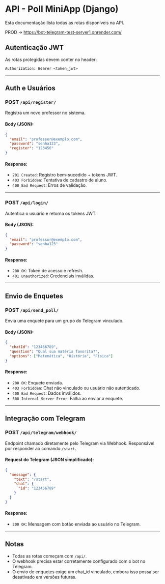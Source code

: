# API - Poll MiniApp (Django)

Esta documentação lista todas as rotas disponíveis na API.

PROD -> https://bot-telegram-test-server1.onrender.com/
## Autenticação JWT

As rotas protegidas devem conter no header:

```
Authorization: Bearer <token_jwt>
```

---

## Auth e Usuários

### POST `/api/register/`

Registra um novo professor no sistema.

#### Body (JSON):
```json
{
  "email": "professor@exemplo.com",
  "password": "senha123",
  "register": "123456"
}
```

#### Response:
- `201 Created`: Registro bem-sucedido + tokens JWT.
- `403 Forbidden`: Tentativa de cadastro de aluno.
- `400 Bad Request`: Erros de validação.

---

### POST `/api/login/`

Autentica o usuário e retorna os tokens JWT.

#### Body (JSON):
```json
{
  "email": "professor@exemplo.com",
  "password": "senha123"
}
```

#### Response:
- `200 OK`: Token de acesso e refresh.
- `401 Unauthorized`: Credenciais inválidas.

---

## Envio de Enquetes

### POST `/api/send_poll/`

Envia uma enquete para um grupo do Telegram vinculado.

#### Body (JSON):
```json
{
  "chatId": "123456789",
  "question": "Qual sua matéria favorita?",
  "options": ["Matemática", "História", "Física"]
}
```

#### Response:
- `200 OK`: Enquete enviada.
- `403 Forbidden`: Chat não vinculado ou usuário não autenticado.
- `400 Bad Request`: Dados inválidos.
- `500 Internal Server Error`: Falha ao enviar a enquete.

---

## Integração com Telegram

### POST `/api/telegram/webhook/`

Endpoint chamado diretamente pelo Telegram via Webhook. Responsável por responder ao comando `/start`.

#### Request do Telegram (JSON simplificado):
```json
{
  "message": {
    "text": "/start",
    "chat": {
      "id": "123456789"
    }
  }
}
```

#### Response:
- `200 OK`: Mensagem com botão enviada ao usuário no Telegram.

---

## Notas

- Todas as rotas começam com `/api/`.
- O webhook precisa estar corretamente configurado com o bot no Telegram.
- O envio de enquetes exige um chat_id vinculado, embora isso possa ser desativado em versões futuras.
